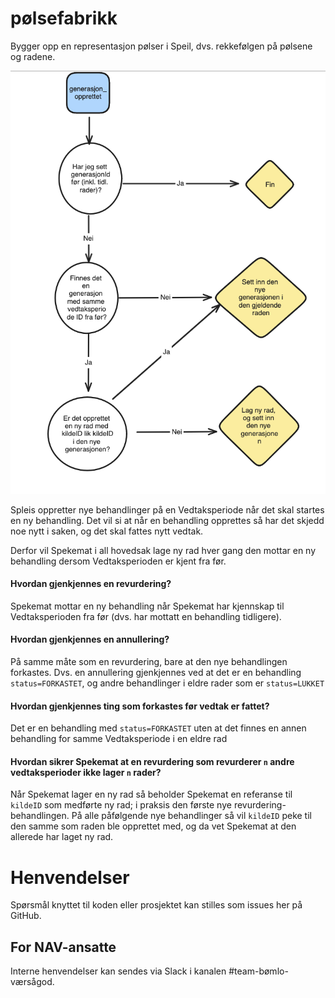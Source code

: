 pølsefabrikk
============

Bygger opp en representasjon pølser i Speil, dvs. 
rekkefølgen på pølsene og radene.

![håndtering av behandling_opprettet](docs/flyt.png)

Spleis oppretter nye behandlinger på en Vedtaksperiode når det skal startes en ny behandling.
Det vil si at når en behandling opprettes så har det skjedd noe nytt i saken, og det skal fattes nytt vedtak.

Derfor vil Spekemat i all hovedsak lage ny rad hver gang den mottar en ny behandling dersom
Vedtaksperioden er kjent fra før.

#### Hvordan gjenkjennes en revurdering?

Spekemat mottar en ny behandling når Spekemat har kjennskap til Vedtaksperioden fra før (dvs. har mottatt en behandling tidligere).

#### Hvordan gjenkjennes en annullering?

På samme måte som en revurdering, bare at den nye behandlingen forkastes. Dvs. en annullering
gjenkjennes ved at det er en behandling `status=FORKASTET`, og andre behandlinger i eldre rader som er `status=LUKKET` 

#### Hvordan gjenkjennes ting som forkastes før vedtak er fattet?

Det er en behandling med `status=FORKASTET` uten at det finnes en annen behandling for samme Vedtaksperiode i en eldre rad

#### Hvordan sikrer Spekemat at en revurdering som revurderer `n` andre vedtaksperioder ikke lager `n` rader?

Når Spekemat lager en ny rad så beholder Spekemat en referanse til `kildeID` som medførte ny rad; i praksis den første
nye revurdering-behandlingen. På alle påfølgende nye behandlinger så vil `kildeID` peke til den samme som raden ble opprettet med,
og da vet Spekemat at den allerede har laget ny rad.

# Henvendelser
Spørsmål knyttet til koden eller prosjektet kan stilles som issues her på GitHub.

## For NAV-ansatte
Interne henvendelser kan sendes via Slack i kanalen #team-bømlo-værsågod.
